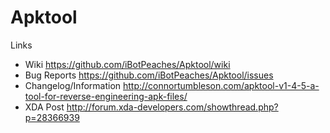 # Apktool #

Links
- Wiki https://github.com/iBotPeaches/Apktool/wiki
- Bug Reports https://github.com/iBotPeaches/Apktool/issues
- Changelog/Information http://connortumbleson.com/apktool-v1-4-5-a-tool-for-reverse-engineering-apk-files/
- XDA Post http://forum.xda-developers.com/showthread.php?p=28366939

